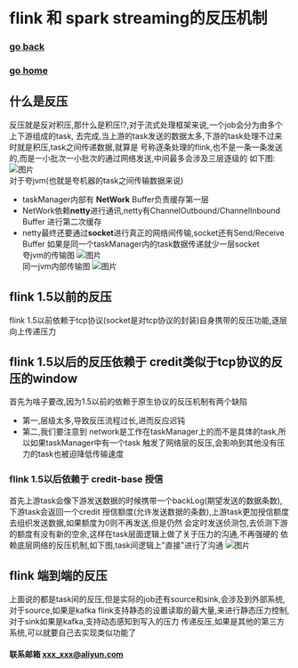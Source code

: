 #  flink 和 spark streaming的反压机制
### [go back](/x2q/flink/flink)      
### [go home](/x2q)       

## 什么是反压
反压就是反对积压,那什么是积压!?,对于流式处理框架来说,一个job会分为由多个上下游组成的task,
去完成,当上游的task发送的数据太多,下游的task处理不过来时就是积压,task之间传递数据,就算是
号称逐条处理的flink,也不是一条一条发送的,而是一小批次一小批次的通过网络发送,中间最多会涉及三层逐级的
如下图:
![图片](/static/img/2019-09-25-004607.jpg)  
对于夸jvm(也就是夸机器的task之间传输数据来说)
+ taskManager内部有 **NetWork** Buffer负责缓存第一层
+ NetWork依赖**netty**进行通讯,netty有ChannelOutbound/ChannelInbound  Buffer 进行第二次缓存
+ netty最终还要通过**socket**进行真正的网络间传输,socket还有Send/Receive Buffer
如果是同一个taskManager内的task数据传递就少一层socket   
夸jvm的传输图
![图片](/static/img/2019-09-25-004831.jpg)  
同一jvm内部传输图
![图片](/static/img/2019-09-25-004846.jpg)  
## flink 1.5以前的反压
flink 1.5以前依赖于tcp协议(socket是对tcp协议的封装)自身携带的反压功能,逐层向上传递压力
## flink 1.5以后的反压依赖于 credit类似于tcp协议的反压的window
首先为啥子要改,因为1.5以前的依赖于原生协议的反压机制有两个缺陷
+ 第一,层级太多,导致反压流程过长,进而反应迟钝
+ 第二,我们要注意到 network是工作在taskManager上的而不是具体的task,所以如果taskManager中有一个task
触发了网络层的反压,会影响到其他没有压力的task也被迫降低传输速度
### flink 1.5以后依赖于 credit-base 授信 
首先上游task会像下游发送数据的时候携带一个backLog(期望发送的数据条数),下游task会返回一个credit
授信额度(允许发送数据的条数),上游task更加授信额度去组织发送数据,如果额度为0则不再发送,但是仍然
会定时发送侦测包,去侦测下游的额度有没有新的空余,这样在task层面逻辑上做了关于压力的沟通,不再强硬的
依赖底层网络的反压机制,如下图,task间逻辑上"直接"进行了沟通
![图片](/static/img/16d7e00f28bee9d4.png)  
## flink 端到端的反压
上面说的都是task间的反压,但是实际的job还有source和sink,会涉及到外部系统,对于source,如果是kafka
flink支持静态的设置读取的最大量,来进行静态压力控制,对于sink如果是kafka,支持动态感知到写入的压力
传递反压,如果是其他的第三方系统,可以就要自己去实现类似功能了











#### 联系邮箱 xxx_xxx@aliyun.com